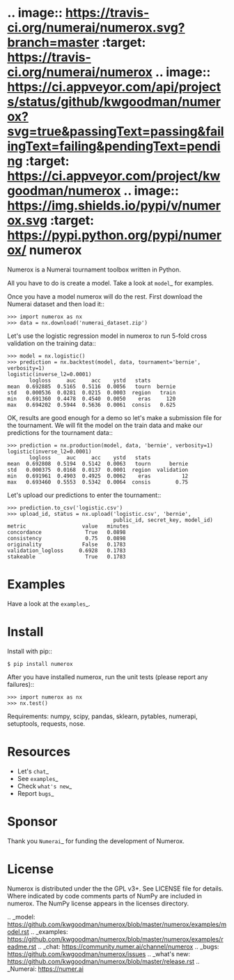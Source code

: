 .. image:: https://travis-ci.org/numerai/numerox.svg?branch=master
    :target: https://travis-ci.org/numerai/numerox
.. image:: https://ci.appveyor.com/api/projects/status/github/kwgoodman/numerox?svg=true&passingText=passing&failingText=failing&pendingText=pending
    :target: https://ci.appveyor.com/project/kwgoodman/numerox
.. image:: https://img.shields.io/pypi/v/numerox.svg
   :target: https://pypi.python.org/pypi/numerox/
numerox
=======

Numerox is a Numerai tournament toolbox written in Python.

All you have to do is create a model. Take a look at `model`_ for examples.

Once you have a model numerox will do the rest. First download the Numerai
dataset and then load it::

    >>> import numerox as nx
    >>> data = nx.download('numerai_dataset.zip')

Let's use the logistic regression model in numerox to run 5-fold cross
validation on the training data::

    >>> model = nx.logistic()
    >>> prediction = nx.backtest(model, data, tournament='bernie', verbosity=1)
    logistic(inverse_l2=0.0001)
           logloss     auc     acc    ystd   stats
    mean  0.692885  0.5165  0.5116  0.0056   tourn  bernie
    std   0.000536  0.0281  0.0215  0.0003  region   train
    min   0.691360  0.4478  0.4540  0.0050    eras     120
    max   0.694202  0.5944  0.5636  0.0061  consis   0.625

OK, results are good enough for a demo so let's make a submission file for the
tournament. We will fit the model on the train data and make our predictions
for the tournament data::

    >>> prediction = nx.production(model, data, 'bernie', verbosity=1)
    logistic(inverse_l2=0.0001)
           logloss     auc     acc    ystd   stats
    mean  0.692808  0.5194  0.5142  0.0063   tourn      bernie
    std   0.000375  0.0168  0.0137  0.0001  region  validation
    min   0.691961  0.4903  0.4925  0.0062    eras          12
    max   0.693460  0.5553  0.5342  0.0064  consis        0.75

Let's upload our predictions to enter the tournament::

    >>> prediction.to_csv('logistic.csv')
    >>> upload_id, status = nx.upload('logistic.csv', 'bernie',
                                      public_id, secret_key, model_id)
    metric                  value   minutes
    concordance              True   0.0898
    consistency              0.75   0.0898
    originality             False   0.1783
    validation_logloss     0.6928   0.1783
    stakeable                True   0.1783

Examples
========

Have a look at the `examples`_.

Install
=======

Install with pip::

    $ pip install numerox

After you have installed numerox, run the unit tests (please report any
failures)::

    >>> import numerox as nx
    >>> nx.test()

Requirements: numpy, scipy, pandas, sklearn, pytables, numerapi,
setuptools, requests, nose.

Resources
=========

- Let's `chat`_
- See `examples`_
- Check `what's new`_
- Report `bugs`_

Sponsor
=======

Thank you `Numerai`_ for funding the development of Numerox.

License
=======

Numerox is distributed under the the GPL v3+. See LICENSE file for details.
Where indicated by code comments parts of NumPy are included in numerox. The
NumPy license appears in the licenses directory.


.. _model: https://github.com/kwgoodman/numerox/blob/master/numerox/examples/model.rst
.. _examples: https://github.com/kwgoodman/numerox/blob/master/numerox/examples/readme.rst
.. _chat: https://community.numer.ai/channel/numerox
.. _bugs: https://github.com/kwgoodman/numerox/issues
.. _what's new: https://github.com/kwgoodman/numerox/blob/master/release.rst
.. _Numerai: https://numer.ai
